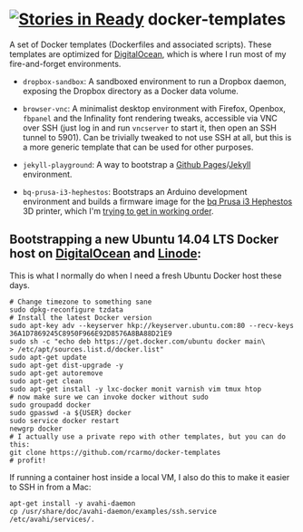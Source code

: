 [![Stories in Ready](https://badge.waffle.io/rcarmo/docker-templates.png?label=ready&title=Ready)](https://waffle.io/rcarmo/docker-templates)
docker-templates
================

A set of Docker templates (Dockerfiles and associated scripts). These templates are optimized for [DigitalOcean][do], which is where I run most of my fire-and-forget environments.

* `dropbox-sandbox`: A sandboxed environment to run a Dropbox daemon, exposing the Dropbox directory as a Docker data volume.

* `browser-vnc`: A minimalist desktop environment with Firefox, Openbox, `fbpanel` and the Infinality font rendering tweaks, accessible via VNC over SSH (just log in and run `vncserver` to start it, then open an SSH tunnel to 5901). Can be trivially tweaked to not use SSH at all, but this is a more generic template that can be used for other purposes.

* `jekyll-playground`: A way to bootstrap a [Github Pages][ghh]/[Jekyll][jk] environment.

* `bq-prusa-i3-hephestos`: Bootstraps an Arduino development environment and builds a firmware image for the [bq Prusa i3 Hephestos][bq] 3D printer, which I'm [trying to get in working order][b1].


## Bootstrapping a new Ubuntu 14.04 LTS Docker host on [DigitalOcean][do] and [Linode](http://www.linode.com):

This is what I normally do when I need a fresh Ubuntu Docker host these days. 

```
# Change timezone to something sane
sudo dpkg-reconfigure tzdata
# Install the latest Docker version
sudo apt-key adv --keyserver hkp://keyserver.ubuntu.com:80 --recv-keys 36A1D7869245C8950F966E92D8576A8BA88D21E9
sudo sh -c "echo deb https://get.docker.com/ubuntu docker main\
> /etc/apt/sources.list.d/docker.list"
sudo apt-get update
sudo apt-get dist-upgrade -y
sudo apt-get autoremove
sudo apt-get clean
sudo apt-get install -y lxc-docker monit varnish vim tmux htop
# now make sure we can invoke docker without sudo
sudo groupadd docker
sudo gpasswd -a ${USER} docker
sudo service docker restart
newgrp docker
# I actually use a private repo with other templates, but you can do this:
git clone https://github.com/rcarmo/docker-templates
# profit!
```

If running a container host inside a local VM, I also do this to make it easier to SSH in from a Mac:

```
apt-get install -y avahi-daemon
cp /usr/share/doc/avahi-daemon/examples/ssh.service /etc/avahi/services/.
```


[jk]: http://jekyllrb.com/
[gh]: https://github.com/github/pages-gem
[ghh]: https://help.github.com/articles/using-jekyll-with-pages/
[do]: https://www.digitalocean.com/?refcode=5090627e4da5
[bq]: http://www.bqreaders.com/gb/products/prusa-hephestos.html
[b1]: http://the.taoofmac.com/space/blog/2014/11/01/1230#3d-printing-speed-bumps
